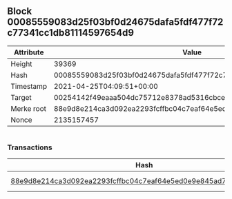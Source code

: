 ## Block 00085559083d25f03bf0d24675dafa5fdf477f72c77341cc1db81114597654d9

Attribute | Value
--- | ---
Height | 39369
Hash | 00085559083d25f03bf0d24675dafa5fdf477f72c77341cc1db81114597654d9
Timestamp | 2021-04-25T04:09:51+00:00
Target | 00254142f49eaaa504dc75712e8378ad5316cbcead634704b3734b6271167cc4
Merke root | 88e9d8e214ca3d092ea2293fcffbc04c7eaf64e5ed0e9e845ad709d6c5c2a39b
Nonce | 2135157457

```

```

### Transactions

Hash | Amount
--- | ---
[88e9d8e214ca3d092ea2293fcffbc04c7eaf64e5ed0e9e845ad709d6c5c2a39b](88e9d8e214ca3d092ea2293fcffbc04c7eaf64e5ed0e9e845ad709d6c5c2a39b.md) | 10.00000000 SKEPTI 
